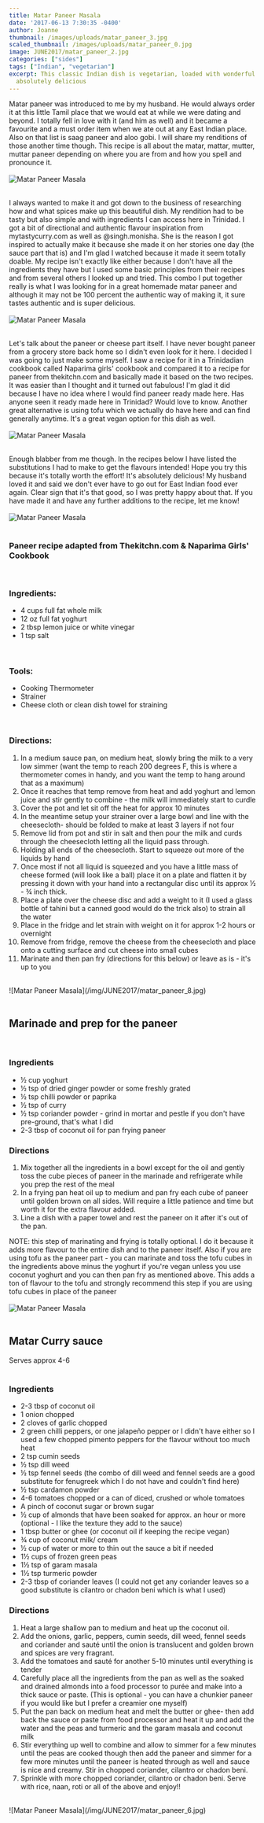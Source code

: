 ```yaml
---
title: Matar Paneer Masala
date: '2017-06-13 7:30:35 -0400'
author: Joanne
thumbnail: /images/uploads/matar_paneer_3.jpg
scaled_thumbnail: /images/uploads/matar_paneer_0.jpg
image: JUNE2017/matar_paneer_2.jpg
categories: ["sides"]
tags: ["Indian", "vegetarian"]
excerpt: This classic Indian dish is vegetarian, loaded with wonderful spices and
  absolutely delicious
---
```

Matar paneer was introduced to me by my husband. He would always order it at this little Tamil place that we would eat at while we were dating and beyond. I totally fell in love with it (and him as well) and it became a favourite and a must order item when we ate out at any East Indian place.  Also on that list is saag paneer and aloo gobi. I will share my renditions of those another time though. This recipe is all about the matar, mattar, mutter, muttar paneer depending on where you are from
and how you spell and pronounce it.
<br>
<br>
![Matar Paneer Masala](/img/JUNE2017/matar_paneer_1.jpg)
<br>
<br>

I always wanted to make it and got down to the business of researching how and what spices make up this beautiful dish. My rendition had to be tasty but also simple and with ingredients I can access here in Trinidad.  I got a bit of directional and authentic flavour inspiration from mytastycurry.com as well as @singh.monisha.  She is the reason I got inspired to actually make it because she made it on her stories one day (the sauce part that is) and I'm glad I watched because it made it seem totally doable. My recipe isn't exactly like either because I don't have all the ingredients they have but I used some basic principles from their recipes and from several others I looked up and tried. This combo I put together really is what I was looking for in a great homemade matar paneer and although it may not be 100 percent the authentic way of making it, it sure tastes authentic and is super delicious.
<br>
<br>
![Matar Paneer Masala](/img/JUNE2017/matar_paneer_3.jpg)
<br>
<br>

Let's talk about the paneer or cheese part itself.  I have never bought paneer from a grocery store back home so I didn't even look for it here. I decided I was going to just make some myself. I saw a recipe for it in a Trinidadian cookbook called Naparima girls' cookbook and compared it to a recipe for paneer from thekitchn.com and basically made it based on the two recipes.  It was easier than I thought and it turned out fabulous! I'm glad it did because I have no idea where I would find paneer ready made here. Has anyone seen it ready made here in Trinidad? Would love to know.  Another great alternative is using tofu which we actually do have here and can find generally anytime. It's a great vegan option for this dish as well.
<br>
<br>
![Matar Paneer Masala](/img/JUNE2017/matar_paneer_4.jpg)
<br>
<br>

Enough blabber from me though. In the recipes below I have listed the substitutions I had to make to get the flavours intended! Hope you try this because it's totally worth the effort! It's absolutely delicious! My husband loved it and said we don't ever have to go out for East Indian food ever again.  Clear sign that it's that good, so I was pretty happy about that. If you have made it and have any further additions to the recipe, let me know!
<br>
<br>
![Matar Paneer Masala](/img/JUNE2017/matar_paneer_5.jpg)
<br>
<br>

### Paneer recipe adapted from Thekitchn.com & Naparima Girls' Cookbook

<br>

### Ingredients:

* 4 cups full fat whole milk
* 12 oz full fat yoghurt
* 2 tbsp lemon juice or white vinegar
* 1 tsp salt

<br>

### Tools:

* Cooking Thermometer
* Strainer
* Cheese cloth or clean dish towel for straining

<br>

### Directions:

 1. In a medium sauce pan, on medium heat, slowly bring the milk to a very low simmer (want the temp to reach 200 degrees F, this is where a thermometer comes in handy, and you want the temp to hang around that as a maximum)
 2. Once it reaches that temp remove from heat and add yoghurt and lemon juice and stir gently to combine - the milk will immediately start to curdle
 3. Cover the pot and let sit off the heat for approx 10 minutes
 4. In the meantime setup your strainer over a large bowl and line with the cheesecloth- should be folded to make at least 3 layers if not four
 5. Remove lid from pot and stir in salt and then pour the milk and curds through the cheesecloth letting all the liquid pass through.
 6. Holding all ends of the cheesecloth. Start to squeeze out more of the liquids by hand
 7. Once most if not all liquid is squeezed and you have a little mass of cheese formed (will look like a ball) place it on a plate and flatten it by pressing it down with your hand into a rectangular disc until its approx ½ - ¾ inch thick.
 8. Place a plate over the cheese disc and add a weight to it (I used a glass bottle of tahini but a canned good would do the trick also) to strain all the water
 9. Place in the fridge and let strain with weight on it for approx 1-2 hours or overnight
10. Remove from fridge, remove the cheese from the cheesecloth and place onto a cutting surface and cut cheese into small cubes
11. Marinate and then pan fry (directions for this below) or leave as is - it's up to you

<br>
![Matar Paneer Masala](/img/JUNE2017/matar_paneer_8.jpg)
<br>
<br>

## Marinade and prep for the paneer

<br>

### Ingredients

* ½ cup yoghurt
* ½ tsp of dried ginger powder or some freshly grated
* ½ tsp chilli powder or paprika
* ½ tsp of curry
* ½ tsp coriander powder - grind in mortar and pestle if you don't have pre-ground, that's what I did
* 2-3 tbsp of coconut oil for pan frying paneer
  <br>

### Directions

1. Mix together all the ingredients in a bowl except for the oil and gently toss the cube pieces of paneer in the marinade and refrigerate while you prep the  rest of the meal
2. In a frying pan heat oil up to medium and pan fry each cube of paneer until golden brown on all sides. Will require a little patience and time but worth it for the extra flavour added.
3. Line a dish with a paper towel and rest the paneer on it after it's out of the pan.

NOTE: this step of marinating and frying is totally optional. I do it because it adds more flavour to the entire dish and to the paneer itself. Also if you are using tofu as the paneer part - you can marinate and toss the tofu cubes in the ingredients above minus the yoghurt if you're vegan unless you use coconut yoghurt and you can then pan fry as mentioned above. This adds a ton of flavour to the tofu and strongly recommend this step if you are using tofu cubes in place of the paneer
<br>
<br>
![Matar Paneer Masala](/img/JUNE2017/matar_paneer_7.jpg)
<br>
<br>

## Matar Curry sauce

Serves approx 4-6
<br>
<br>

### Ingredients

* 2-3 tbsp of coconut oil
* 1 onion chopped
* 2 cloves of garlic chopped
* 2 green chilli peppers, or one jalapeño pepper or I didn't have either so I  used a few chopped pimento peppers for the flavour without too much heat
* 2 tsp cumin seeds
* ½ tsp dill weed
* ½ tsp fennel seeds (the combo of dill weed and fennel seeds are a good substitute for fenugreek which I do not have and couldn't find here)
* ½ tsp cardamon powder
* 4-6 tomatoes chopped or a can of diced, crushed or whole tomatoes
* A pinch of coconut sugar or brown sugar
* ½ cup of almonds that have been soaked for approx. an hour or more (optional - I like the texture they add to the sauce)
* 1 tbsp butter or ghee (or coconut oil if keeping the recipe vegan)
* ¾ cup of coconut milk/ cream
* ½ cup of water or more to thin out the sauce a bit if needed
* 1½ cups of frozen green peas
* 1½ tsp of garam masala
* 1½ tsp turmeric powder
* 2-3 tbsp of coriander leaves (I could not get any coriander leaves so a good substitute is cilantro or chadon beni which is what I used)
  <br>

### Directions

1. Heat a large shallow pan to medium and  heat up the coconut oil.
2. Add the onions, garlic, peppers, cumin seeds, dill weed, fennel seeds and coriander and sauté until the onion is translucent and golden brown and spices are very fragrant.
3. Add the tomatoes and sauté for another 5-10 minutes until
   everything is tender
4. Carefully place all the ingredients from the pan as well as the soaked and drained almonds into a food processor to purée and make into a thick sauce or paste. (This is optional - you can have a chunkier paneer if you would like but I prefer a creamier one myself)
5. Put the pan back on medium heat and melt the butter or ghee- then add back the sauce or paste from food processor and heat it up and add the water and the peas and turmeric and the garam masala and coconut milk
6. Stir everything up well to combine and allow to simmer for a few minutes until the peas are cooked though then add the paneer and simmer for a few more
   minutes until the paneer is heated through as well and sauce is nice and creamy. Stir in chopped coriander, cilantro or chadon beni.
7. Sprinkle with more chopped coriander, cilantro or chadon beni. Serve with rice, naan, roti or all of the above and enjoy!!

<br>
![Matar Paneer Masala](/img/JUNE2017/matar_paneer_6.jpg)
<br>
<br>
